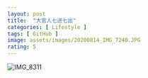 ```yaml
---
layout: post
title:  "大官人七进七出"
categories: [ Lifestyle ]
tags: [ GitHub ]
image: assets/images/20200814_IMG_7240.JPG
rating: 5
---
```


![IMG_8311](https://user-images.githubusercontent.com/2377148/187003556-0d1ae6a1-e968-487d-9519-9bd66a3db559.PNG)


